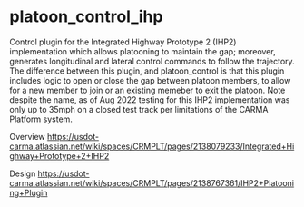 # platoon_control_ihp

Control plugin for the Integrated Highway Prototype 2 (IHP2) implementation which allows platooning to maintain the gap; moreover, generates longitudinal and lateral control commands to follow the trajectory. The difference between this plugin, and platoon_control is that this plugin includes logic to open or close the gap between platoon members, to allow for a new member to join or an existing memeber to exit the platoon. 
Note despite the name, as of Aug 2022 testing for this IHP2 implementation was only up to 35mph on a closed test track per limitations of the CARMA Platform system.

Overview
https://usdot-carma.atlassian.net/wiki/spaces/CRMPLT/pages/2138079233/Integrated+Highway+Prototype+2+IHP2

Design
https://usdot-carma.atlassian.net/wiki/spaces/CRMPLT/pages/2138767361/IHP2+Platooning+Plugin

